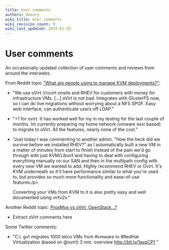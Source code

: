 ```yaml
---
title: User comments
authors: dneary
wiki_title: User comments
wiki_revision_count: 9
wiki_last_updated: 2014-01-23
---
```


# User comments

An occasionally updated collection of user comments and reviews from around the interwebs.

From Reddit topic ["What are people using to manage KVM deployments?"](//www.reddit.com/r/sysadmin/comments/1vuzc5/what_are_people_using_to_manage_kvm_deployments/):

*   "We use oVirt /r/ovirt onsite and RHEV for customers with money for infrastructure VMs. [...] oVirt is not bad. Integrates with GlusterFS now, so I can do live migrations without worrying about a NFS SPOF. Easy web interface, can authenticate users off LDAP."
*   "+1 for ovirt. It has worked well for my in my testing for the last couple of months. Im currently preparing my home network (vmware esxi based) to migrate to oVirt. All the features, nearly none of the cost."
*   "Just today I was commenting to another admin, "How the heck did we survive before we installed RHEV?" as I automatically built a new VM in a matter of minutes from start to finish instead of the pain we'd go through with just KVM/Libvirt and having to deal with configuring everything manually on our SAN and then in the multipath config with every new VM we wanted to add.
    Highly recommend RHEV or Ovirt. It's KVM underneath so it'll have performance similar to what you're used to, but provides so much more functionality and ease-of-use features./p>

    Converting your VMs from KVM to it is also pretty easy and well documented using virtv2v."

Another Reddit topic: [ProxMox vs oVirt, OpenStack...?](http://www.reddit.com/r/sysadmin/comments/1ni72n/proxmox_ve_ovirt_openstack_are_any_esxihyperv/)

*   Extract oVirt comments here

Some Twitter comments:

*   "C.I. gvt migrates 1000 telco VMs from #vmware to #RedHat Virtualization (based on @ovirt) 3 min. overview <http://bit.ly/1axqCP1> "
